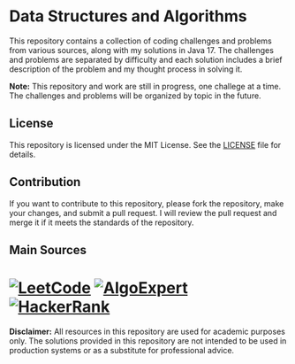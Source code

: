 # Data Structures and Algorithms

This repository contains a collection of coding challenges and problems from various sources, along with my solutions in Java 17. 
The challenges and problems are separated by difficulty and each solution includes a brief description of the problem and my thought process in solving it.


**Note:** This repository and work are still in progress, one challege at a time. The challenges and problems will be organized by topic in the future.


## License

This repository is licensed under the MIT License. See the [LICENSE](LICENSE) file for details.

## Contribution

If you want to contribute to this repository, please fork the repository, make your changes, and submit a pull request. I will review the pull request and merge it if it meets the standards of the repository.


## Main Sources
# [![LeetCode](https://img.shields.io/badge/-LeetCode-da8200?style=for-the-badge&logo=LeetCode&logoColor=ffa116&labelColor=black)](https://leetcode.com/brunoliveiradev/) [![AlgoExpert](https://img.shields.io/badge/-AlgoExpert-626ee3?style=for-the-badge&logo=atom&logoColor=brigthwhite&labelColor=black)](https://www.algoexpert.io/data-structures) [![HackerRank](https://img.shields.io/badge/-HackerRank-050c1b?style=for-the-badge&logo=hackerrank&logoColor=brigthwhite&labelColor=black)](https://www.hackerrank.com/brunoliveiradev)
**Disclaimer:** All resources in this repository are used for academic purposes only. The solutions provided in this repository are not intended to be used in production systems or as a substitute for professional advice.
